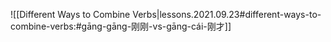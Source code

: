 
![[Different Ways to Combine Verbs|lessons.2021.09.23#different-ways-to-combine-verbs:#gāng-gāng-刚刚-vs-gāng-cái-刚才]]